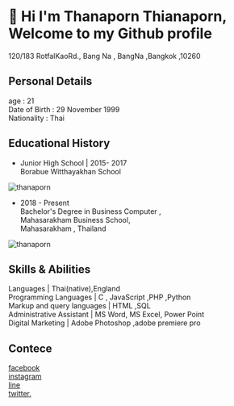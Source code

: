 # 👋 Hi I'm Thanaporn Thianaporn, Welcome to my Github profile 
120/183 RotfalKaoRd., Bang Na , BangNa ,Bangkok ,10260
## Personal Details
age :  21 <br>
Date of Birth : 29 November 1999<br>
Nationality : Thai

## Educational History
* Junior High School |  2015- 2017<br>
Borabue Witthayakhan School<br>

![thanaporn](https://lh3.googleusercontent.com/WgT3u1OVgXPdGByoAaPnHyqOY3tvMdc8SsXIRKVrLGFSUa25w355f5RUucu_xJlYdzBuTR3TW23taE-QxWZR53YAj-SrRzXgM0UR8VQvjcD5-GSbNgL5ZzMqcd-2bVtWqAD6ievgYnsqjFrOmPXUOYCqf4sfApa8lKuVnVWEdhGqfxZcUteF7xzIBBbnXYfMcVSW-IjyOtGOIve6EfQqTCAXnEbZvo1BwcYI5DgIq-jvj9IWZ8pHCvua4keBDjCkmsKpbr8-OZIu_oYjbkPMhgtPIYiNMkFdJArZrNpQnT_rNgycUiohCAUlwY4kHSDhbt8Do5zcXhgjo-ReZJDQwwkYqjPyn9ogoBtCJACMDuKw_Um4mU7xBKLHt4YpZPGt1ZnVk4AYDJmnzKH3SpVTe7pXGmT2yvfJk2U_BhV9IK1rAR0Vpd4m9xNZf3Z7WY3J0F2x6UlebH2nSHzwTnILi7EpGkEliSlxbIqQDr8kdz1VjS9SF_nwdldbaQ3FvLts6_kq1wOI6Q9RsaIix5CSN4VQOaF7JxuLPXxh3LnmkUeNwiP18k4UMFQ8qCmjQOKpY8RVDVPwMnYaWrEcjcn92vWpQkpvho_8ubbYgVACjBwwhVnuy4r9T9kOUelddwd7T2k_aW3-9naznQrtHoQ05tnnbHmDgrQIukikhN6BDFReGdMOj1TsVq5pbw9AlrkRfC1d543Si74YKxP1ypmzSfXi=w500-h350-no?authuser=0)<br>
* 2018 - Present<br>
Bachelor's Degree in Business Computer ,<br>
Mahasarakham Business School,<br>
Mahasarakham , Thailand<br>

![thanaporn](https://lh3.googleusercontent.com/Xr7rrCK2uMXKhl-ruOdc_LBxdT8B7ZOlIgeN7C--PnliSuBSph6ixKyjuPUzzzp42ZXiEgBf4WNHdPK1FBsTCGKknv8ftFnU6XeLjiIPKxaOFvzlHAiOOk7qdaDKXx4FgVkZmmPO0mpV_JS2_3xa2FjTKY4WVgjXqyiKIXa7f-nLT59HYo0__DxGpSW-QPBdC6BH6flo4eQEaQAPQFUxA8cX7zkxCkieZ7efAdu_NNb8Lfzr9Qsex8I0cR6wDk-4E1pIl_garRUYvv0gNktWimXfPcfS1Sc82VvCey8fpys1vzNp53YRUxgn5pTsh6yAZnWHclE-ypIXi9kjwTj9j3dabL3icCEJjoaK9o7VeF72qFmkfGv_lJmFulOEy10IwreSBZt52m-Ksik8Nc_MRBwiasOkxTJdVR51cOrDGg4H9dx1XF5KqsQbD5d_rgaDOTRDy9jOeXMCObRMk6JKsax1FX3u5xfWAi-lp19pyZC5I3QLi4P7YPIi1efceMuaTsa5wesdqjYqkJN5t3WreoFRp1kfbSzbCfw1AK2NC7ND204HxcPqkOlQ-zIXLAdQ5Qn3GRfY-eHR7_oGMKTM3YMEyNrqZa-0YRsU3VZPu93PCyLhQW1bmtzT1-qlerbhwNvu7KxFI-PoBRerp7n7qT9_ELnnX1NguhYMuFhlqpO5lKPBtBWPWW4KacLRtZRKSRNXnKmI7TjBP2lzxv8WslqI=w500-h400-no?authuser=0)<br>

## Skills & Abilities
Languages | Thai(native),England <br>
Programming Languages | C , JavaScript ,PHP ,Python <br>
Markup and query languages | HTML ,SQL <br>
Administrative Assistant | MS Word, MS Excel, Power Point <br>
 Digital Marketing | Adobe Photoshop ,adobe premiere pro <br>



## Contece
[facebook](https://www.facebook.com/profile.php?id=100025184304049)<br>
[instagram](https://www.instagram.com/)<br>
[line](https://line.me/ti/p/PAoHQ4GU7x?fbclid=IwAR12ZQb_htrdqET_-lMwJG0i_00_6IIW_y1lRXRvWJXHPY1dUY1cM7pO0vI)<br>
[twitter.](https://twitter.com/ThXthana?s=07&fbclid=IwAR0CPtv56Zg9cI6rexuOHKstP2PQKTKnqaBJKxQ1wqutJytP7a5W1eIUi84)<br>
<!---
<!---
Thanaporn2518/Thanaporn2518 is a ✨ special ✨ repository because its `README.md` (this file) appears on your GitHub profile.
You can click the Preview link to take a look at your changes.
--->
